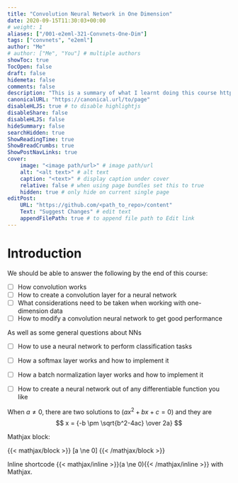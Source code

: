 ```yaml
---
title: "Convolution Neural Network in One Dimension"
date: 2020-09-15T11:30:03+00:00
# weight: 1
aliases: ["/001-e2eml-321-Convnets-One-Dim"]
tags: ["convnets", "e2eml"]
author: "Me"
# author: ["Me", "You"] # multiple authors
showToc: true
TocOpen: false
draft: false
hidemeta: false
comments: false
description: "This is a summary of what I learnt doing this course https://end-to-end-machine-learning.teachable.com/courses/776160/lectures/14555482"
canonicalURL: "https://canonical.url/to/page"
disableHLJS: true # to disable highlightjs
disableShare: false
disableHLJS: false
hideSummary: false
searchHidden: true
ShowReadingTime: true
ShowBreadCrumbs: true
ShowPostNavLinks: true
cover:
    image: "<image path/url>" # image path/url
    alt: "<alt text>" # alt text
    caption: "<text>" # display caption under cover
    relative: false # when using page bundles set this to true
    hidden: true # only hide on current single page
editPost:
    URL: "https://github.com/<path_to_repo>/content"
    Text: "Suggest Changes" # edit text
    appendFilePath: true # to append file path to Edit link
---
```



# Introduction


We should be able to answer the following by the end of this course:

- [ ] How convolution works
- [ ] How to create a convolution layer for a neural network
- [ ] What considerations need to be taken when working with one-dimension data
- [ ] How to modify a convolution neural network to get good performance

As well as some general questions about NNs

- [ ] How to use a neural network to perform classification tasks
- [ ] How a softmax layer works and how to implement it
- [ ] How a batch normalization layer works and how to implement it
- [ ] How to create a neural network out of any differentiable function you like


When $a \ne 0$, there are two solutions to $(ax^2 + bx + c = 0)$ and they are 
$$ x = {-b \pm \sqrt{b^2-4ac} \over 2a} $$


Mathjax block:
  
{{< mathjax/block >}}
\[a \ne 0\]
{{< /mathjax/block >}}

Inline shortcode {{< mathjax/inline >}}\(a \ne 0\){{< /mathjax/inline >}} with
Mathjax.

